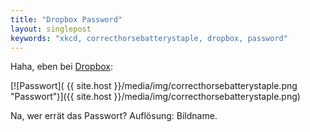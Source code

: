```yaml
---
title: "Dropbox Password"
layout: singlepost
keywords: "xkcd, correcthorsebatterystaple, dropbox, password"
---
```


Haha, eben bei [Dropbox](http://dropbox.com):

[![Passwort]( {{ site.host }}/media/img/correcthorsebatterystaple.png "Passwort")]({{ site.host }}/media/img/correcthorsebatterystaple.png)

Na, wer errät das Passwort? Auflösung: Bildname.